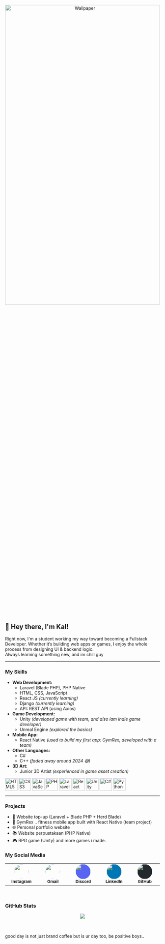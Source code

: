 <p align="center">
  <img src="https://i.pinimg.com/1200x/01/4b/ed/014bed03301791abacf69b8c0df23c0b.jpg" alt="Wallpaper" width="100%" height="50%">
</p>
<br/>

## 👋 Hey there, I'm Kal!

Right now, I'm a student working my way toward becoming a Fullstack Developer. Whether it’s building web apps or games, I enjoy the whole process from designing UI & backend logic. 
<br/>
Always learning something new, and im chill guy


---


### My Skills
- **Web Development:**
  - Laravel (Blade PHP), PHP Native
  - HTML, CSS, JavaScript
  - React JS *(currently learning)*
  - Django *(currently learning)*
  - API: REST API (using Axios)
- **Game Development:**
  - Unity *(developed game with team, and also iam indie game developer)*
  - Unreal Engine *(explored the basics)*
- **Mobile App:**
  - React Native *(used to build my first app: GymRex, developed with a team)*
- **Other Languages:**
  - C#
  - C++ *(faded away around 2024 😅)*
- **3D Art:**
  - Junior 3D Artist *(experienced in game asset creation)*


<p align="left">
  <img src="https://cdn.jsdelivr.net/gh/devicons/devicon/icons/html5/html5-original.svg" alt="HTML5" width="40" height="40"/>
  <img src="https://cdn.jsdelivr.net/gh/devicons/devicon/icons/css3/css3-original.svg" alt="CSS3" width="40" height="40"/>
  <img src="https://cdn.jsdelivr.net/gh/devicons/devicon/icons/javascript/javascript-original.svg" alt="JavaScript" width="40" height="40"/>
  <img src="https://cdn.jsdelivr.net/gh/devicons/devicon/icons/php/php-original.svg" alt="PHP" width="40" height="40"/>
  <img src="https://cdn.jsdelivr.net/gh/devicons/devicon/icons/laravel/laravel-original.svg" alt="Laravel" width="40" height="40"/>
  <img src="https://cdn.jsdelivr.net/gh/devicons/devicon/icons/react/react-original.svg" alt="React" width="40" height="40"/>
  <img src="https://cdn.jsdelivr.net/gh/devicons/devicon/icons/unity/unity-original.svg" alt="Unity" width="40" height="40"/>
  <img src="https://cdn.jsdelivr.net/gh/devicons/devicon/icons/csharp/csharp-original.svg" alt="C#" width="40" height="40"/>
  <img src="https://cdn.jsdelivr.net/gh/devicons/devicon/icons/python/python-original.svg" alt="Python" width="40" height="40"/>
</p>

---

### Projects
- 💸 Website top-up (Laravel + Blade PHP + Herd Blade)
- 📱 GymRex .. fitness mobile app built with React Native (team project)
- 🌐 Personal portfolio website
- 📚 Website perpustakaan (PHP Native)
- 🎮 RPG game (Unity)
  and more games i made.

### My Social Media 

<table align="center">
  <tr>
    <td align="center" width="110">
      <a href="https://www.instagram.com/kal.putra_/" target="_blank">
        <img src="https://cdn-icons-png.flaticon.com/512/2111/2111463.png" width="48" style="border-radius: 50%;"><br>
        <sub><b>Instagram</b></sub>
      </a>
    </td>
    <td align="center" width="110">
      <a href="mailto:gregethaikal@gmail.com" target="_blank">
        <img src="https://cdn-icons-png.flaticon.com/512/732/732200.png" width="48" style="border-radius: 50%;"><br>
        <sub><b>Gmail</b></sub>
      </a>
    </td>
    <td align="center" width="110">
      <a href="https://discord.com/users/kalfein" target="_blank">
        <img src="https://cdn-icons-png.flaticon.com/512/3670/3670157.png" width="48" style="border-radius: 50%; background: #5865F2;"><br>
        <sub><b>Discord</b></sub>
      </a>
    </td>
    <td align="center" width="110">
      <a href="https://www.linkedin.com/in/muhammad-haikal-putra-yandita-337a36299/" target="_blank">
        <img src="https://cdn-icons-png.flaticon.com/512/174/174857.png" width="48" style="border-radius: 50%; background: #0077B5;"><br>
        <sub><b>LinkedIn</b></sub>
      </a>
    </td>
    <td align="center" width="110">
      <a href="https://github.com/kalfein" target="_blank">
        <img src="https://cdn-icons-png.flaticon.com/512/733/733553.png" width="48" style="border-radius: 50%; background: #24292e;"><br>
        <sub><b>GitHub</b></sub>
      </a>
    </td>
  </tr>
</table>
<br/>

### **GitHub Stats**
<p align="center">
  <img src="https://github-readme-activity-graph.vercel.app/graph?username=Kalputra&theme=react-dark&hide_border=true&area=true" />
</p>




<br/>
<br/>
  good day is not just brand coffee but is ur day too, be positive boys..
